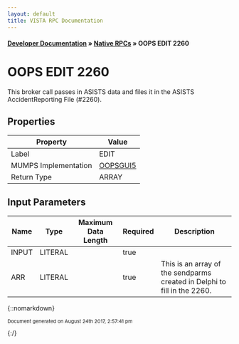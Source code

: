 ```yaml
---
layout: default
title: VISTA RPC Documentation
---
```


#### [Developer Documentation](../index) &#187; [Native RPCs](TableOfContents) &#187; OOPS EDIT 2260<br/>
# OOPS EDIT 2260

This broker call passes in ASISTS data and files it in the ASISTS AccidentReporting File (#2260).

## Properties

Property | Value
--- | ---
Label | EDIT
MUMPS Implementation | [OOPSGUI5](http://code.osehra.org/dox/Routine_OOPSGUI5_source.html)
Return Type | ARRAY


## Input Parameters

Name | Type | Maximum Data Length | Required | Description
--- | --- | --- | --- | ---
INPUT | LITERAL |  | true | 
ARR | LITERAL |  | true | This is an array of the sendparms created in Delphi to fill in the 2260.



{::nomarkdown} <br/><p style="font-size: 11px">Document generated on August 24th 2017, 2:57:41 pm</p>{:/}